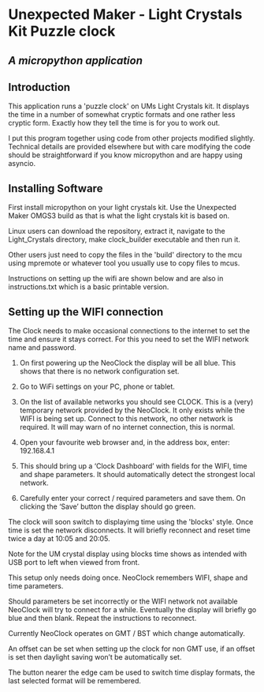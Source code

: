 ﻿
# Unexpected Maker - Light Crystals Kit Puzzle clock
## *A micropython application* 

## Introduction

This application runs a 'puzzle clock' on UMs Light Crystals kit. It displays the time in a number of somewhat cryptic formats and one rather less cryptic form. Exactly how they tell the time is for you to work out.

I put this program together using code from other projects modified slightly. Technical details are provided elsewhere but with care modifying the code should be straightforward if you know micropython and are happy using asyncio. 

## Installing Software

First install micropython on your light crystals kit. Use the Unexpected Maker OMGS3 build as that is what the light crystals kit is based on. 

Linux users can download the repository, extract it, navigate to the Light_Crystals directory, make clock_builder executable and then run it.

Other users just need to copy the files in the 'build' directory to the mcu using mpremote or whatever tool you usually use to copy files to mcus.

Instructions on setting up the wifi are shown below and are also in instructions.txt which is a basic printable version.

## Setting up the WIFI connection

The Clock needs to make occasional connections to the internet to set the time and ensure it stays correct. For this you need to set the WIFI network name and password.

1. On first powering up the NeoClock the display will be all blue. This shows that there is no network configuration set.

2. Go to WiFi settings on your PC, phone or tablet.

3. On the list of available networks you should see CLOCK. This is a (very) temporary network provided by the NeoClock. It only exists while the WIFI is being set up. Connect to this network, no other network is required. It will may warn of no internet connection, this is normal.

4. Open your favourite web browser and, in the address box, enter:
				   192.168.4.1
5. This should bring up a ‘Clock Dashboard’ with fields for the WIFI, time and shape parameters. It should automatically detect the strongest local network.

6. Carefully enter your correct / required parameters and save them. On clicking the  ‘Save’ button the display should go green.

The clock will soon switch to displayimg time using the 'blocks' style. Once time is set the network disconnects. It will briefly reconnect and reset time twice a day at 10:05 and 20:05.

Note for the UM crystal display using blocks time shows as intended with USB port to left when viewed from front.

This setup only needs doing once. NeoClock remembers WIFI, shape and time parameters.

Should parameters be set incorrectly or the WIFI network  not available NeoClock will try to connect for a while. Eventually the display will briefly go blue and then blank.  Repeat the instructions to reconnect.

Currently NeoClock operates on GMT / BST which change automatically. 

An offset can be set when setting up the clock for non GMT use, if an offset is set then daylight saving won’t be automatically set.

The button nearer the edge cam be used to switch time display formats, the last selected format will be remembered.





